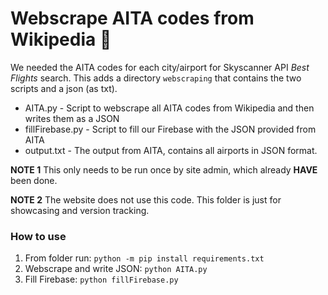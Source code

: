 # Webscrape AITA codes from Wikipedia :chicken:
We needed the AITA codes for each city/airport for Skyscanner API _Best Flights_ search. This adds a directory `webscraping` that contains the two scripts and a json (as txt).

* AITA.py - Script to webscrape all AITA codes from Wikipedia and then writes them as a JSON 
* fillFirebase.py - Script to fill our Firebase with the JSON provided from AITA
* output.txt - The output from AITA, contains all airports in JSON format.

**NOTE 1**
This only needs to be run once by site admin, which already **HAVE** been done. 

**NOTE 2**
The website does not use this code. This folder is just for showcasing and version tracking.

### How to use

1. From folder run: `python -m pip install requirements.txt`
2. Webscrape and write JSON: `python AITA.py`
3. Fill Firebase: `python fillFirebase.py`

